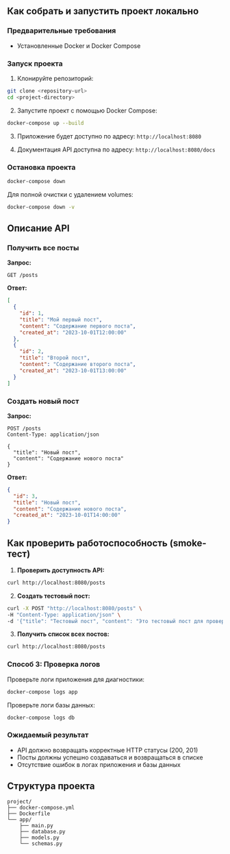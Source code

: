 ## Как собрать и запустить проект локально

### Предварительные требования
- Установленные Docker и Docker Compose

### Запуск проекта

1. Клонируйте репозиторий:
```bash
git clone <repository-url>
cd <project-directory>
```

2. Запустите проект с помощью Docker Compose:
```bash
docker-compose up --build
```

3. Приложение будет доступно по адресу: `http://localhost:8080`

4. Документация API доступна по адресу: `http://localhost:8080/docs`

### Остановка проекта
```bash
docker-compose down
```

Для полной очистки с удалением volumes:
```bash
docker-compose down -v
```

## Описание API

### Получить все посты

**Запрос:**
```http
GET /posts
```

**Ответ:**
```json
[
  {
    "id": 1,
    "title": "Мой первый пост",
    "content": "Содержание первого поста",
    "created_at": "2023-10-01T12:00:00"
  },
  {
    "id": 2,
    "title": "Второй пост",
    "content": "Содержание второго поста",
    "created_at": "2023-10-01T13:00:00"
  }
]
```

### Создать новый пост

**Запрос:**
```http
POST /posts
Content-Type: application/json

{
  "title": "Новый пост",
  "content": "Содержание нового поста"
}
```

**Ответ:**
```json
{
  "id": 3,
  "title": "Новый пост",
  "content": "Содержание нового поста",
  "created_at": "2023-10-01T14:00:00"
}
```

## Как проверить работоспособность (smoke-тест)

1. **Проверить доступность API:**
```bash
curl http://localhost:8080/posts
```

2. **Создать тестовый пост:**
```bash
curl -X POST "http://localhost:8080/posts" \
-H "Content-Type: application/json" \
-d '{"title": "Тестовый пост", "content": "Это тестовый пост для проверки работы API"}'
```

3. **Получить список всех постов:**
```bash
curl http://localhost:8080/posts
```

### Способ 3: Проверка логов

Проверьте логи приложения для диагностики:
```bash
docker-compose logs app
```

Проверьте логи базы данных:
```bash
docker-compose logs db
```

### Ожидаемый результат
- API должно возвращать корректные HTTP статусы (200, 201)
- Посты должны успешно создаваться и возвращаться в списке
- Отсутствие ошибок в логах приложения и базы данных

## Структура проекта

```
project/
├── docker-compose.yml
├── Dockerfile
└── app/
    ├── main.py
    ├── database.py
    ├── models.py
    └── schemas.py
```
